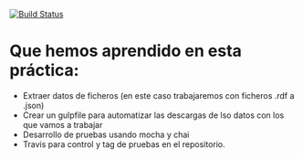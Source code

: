 [![Build Status](https://travis-ci.org/ULL-ESIT-PL-1819/p2-t1-testing-alu0100961768.svg?branch=master)](https://travis-ci.org/ULL-ESIT-PL-1819/p2-t1-testing-alu0100961768)
# Que hemos aprendido en esta práctica:

- Extraer datos de ficheros (en este caso trabajaremos con ficheros .rdf a .json)
- Crear un gulpfile para automatizar las descargas de lso datos con los que vamos a trabajar
- Desarrollo de pruebas usando mocha y chai
- Travis para control y tag de pruebas en el repositorio.


